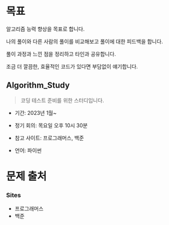 # 목표

알고리즘 능력 향상을 목표로 합니다.

나의 풀이와 다른 사람의 풀이를 비교해보고 풀이에 대한 피드백을 합니다.

풀이 과정과 느낀 점을 정리하고 타인과 공유합니다.

조금 더 깔끔한, 효율적인 코드가 있다면 부담없이 얘기합니다.

## Algorithm_Study


> 코딩 테스트 준비를 위한 스터디입니다.

- 기간: 2023년 1월~

- 정기 회의: 목요일 오후 10시 30분

- 참고 사이트: 프로그래머스, 백준

- 언어: 파이썬

# 문제 출처

### Sites

- 프로그래머스
- 백준
